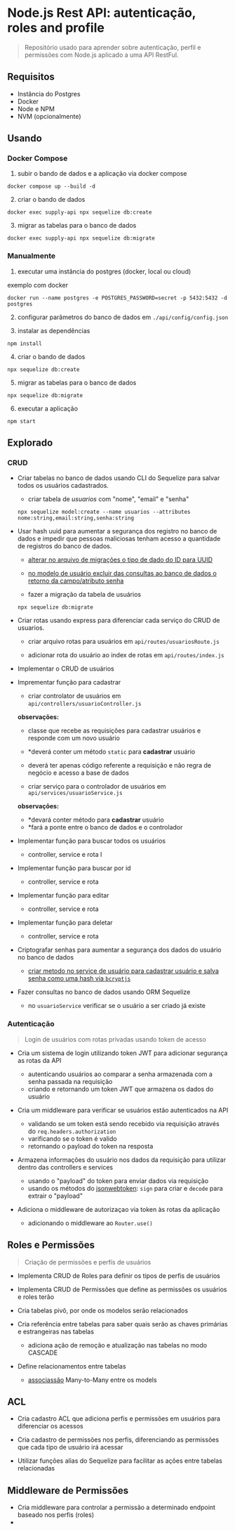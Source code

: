 # Node.js Rest API: autenticação, roles and profile

> Repositório usado para aprender sobre autenticação, perfil e permissões com  Node.js aplicado a uma API RestFul.

## Requisitos
- Instância do Postgres
- Docker
- Node e NPM
- NVM (opcionalmente)

## Usando

### Docker Compose

1. subir o bando de dados e a aplicação via docker compose 
```shell
docker compose up --build -d
```

2. criar o bando de dados
```shell
docker exec supply-api npx sequelize db:create
```

3. migrar as tabelas para o banco de dados
```shell
docker exec supply-api npx sequelize db:migrate
```

### Manualmente

1. executar uma instância do postgres (docker, local ou cloud)

exemplo com docker
```shell
docker run --name postgres -e POSTGRES_PASSWORD=secret -p 5432:5432 -d postgres
```

2. configurar parâmetros do banco de dados em `./api/config/config.json`

3. instalar as dependências
```shell
npm install
```

4. criar o bando de dados
```shell
npx sequelize db:create
```

5. migrar as tabelas para o banco de dados
```shell
npx sequelize db:migrate
```

6. executar a aplicação
```shell
npm start
```


## Explorado

### CRUD

- Criar tabelas no banco de dados usando CLI do Sequelize para salvar todos os usuários cadastrados.

  - criar tabela de _usuarios_ com "nome", "email" e "senha"

  ```shell
  npx sequelize model:create --name usuarios --attributes nome:string,email:string,senha:string
  ```

- Usar hash uuid para aumentar a segurança dos registro no banco de dados e impedir que pessoas maliciosas tenham acesso a quantidade de registros do banco de dados.

  - [alterar no arquivo de migrações o tipo de dado do ID para UUID](docs/id-uuid.md)

  - [no modelo de usuário excluir das consultas ao banco de dados o retorno da campo/atributo senha](docs/sequelize-scopes.md)

  - fazer a migração da tabela de usuários

  ```shell
  npx sequelize db:migrate
  ```

- Criar rotas usando express para diferenciar cada serviço do CRUD de usuarios.

  - criar arquivo rotas para usuários em `api/routes/usuariosRoute.js`

  - adicionar rota do usuário ao index de rotas em `api/routes/index.js`

- Implementar o CRUD de usuários

- Imprementar função para cadastrar

  - criar controlator de usuários em `api/controllers/usuarioController.js`

  **observações:**

  - classe que recebe as requisições para cadastrar usuários e responde com um novo usuário
  - \*deverá conter um método `static` para **cadastrar** usuário
  - deverá ter apenas código referente a requisição e não regra de negócio e acesso a base de dados

  - criar serviço para o controlador de usuários em `api/services/usuarioService.js`

  **observações:**

  - \*devará conter método para **cadastrar** usuário
  - \*fará a ponte entre o banco de dados e o controlador

- Implementar função para buscar todos os usuários
  - controller, service e rota
  I
- Implementar função para buscar por id
  - controller, service e rota

- Implementar função para editar
  - controller, service e rota

- Implementar função para deletar
  - controller, service e rota

- Criptografar senhas para aumentar a segurança dos dados do usuário no banco de dados

  - [criar metodo no service de usuário para cadastrar usuário e salva senha como uma hash via `bcryptjs`](docs/crypt-bcrypt-bcryptjs.md)

- Fazer consultas no banco de dados usando ORM Sequelize

  - no `usuarioService` verificar se o usuário a ser criado já existe


### Autenticação

> Login de usuários com rotas privadas usando token de acesso

- Cria um sistema de login utilizando token JWT para adicionar segurança as rotas da API
  - autenticando usuários ao comparar a senha armazenada com a senha passada na requisição
  - criando e retornando um token JWT que armazena os dados do usuário

- Cria um middleware para verificar se usuários estão autenticados na API
  - validando se um token está sendo recebido via requisição através do `req.headers.authorization`
  - varificando se o token é valido
  - retornando o payload do token na resposta

- Armazena informações do usuário nos dados da requisição para utilizar dentro das controllers e services
  - usando o "payload" do token para enviar dados via requisição
  - usando os métodos do [jsonwebtoken](): `sign` para criar e `decode` para extrair o "payload"

- Adiciona o middleware de autorizaçao via token às rotas da aplicação
  - adicionando o middleware ao `Router.use()`


## Roles e Permissões
> Criação de permissões e perfís de usuários

  - Implementa CRUD de Roles para definir os tipos de perfis de usuários
  
  - Implementa CRUD de Permissões que define as permissões os usuários e roles terão
  
  - Cria tabelas pivô, por onde os modelos serão relacionados
  
  - Cria referência entre tabelas para saber quais serão as chaves primárias e estrangeiras nas tabelas
    - adiciona ação de remoção e atualização nas tabelas no modo CASCADE
  
  - Define relacionamentos entre tabelas
    - [associassão](https://sequelize.org/docs/v6/core-concepts/assocs/) Many-to-Many entre os models


## ACL
  - Cria cadastro ACL que adiciona perfis e permissões em usuários para diferenciar os acessos

  - Cria cadastro de permissões nos perfis, diferenciando as permissões que cada tipo de usuário irá acessar

  - Utilizar funções alias do Sequelize para facilitar as ações entre tabelas relacionadas


## Middleware de Permissões

- Cria middleware para controlar a permissão a determinado endpoint baseado nos perfis (roles)
- 

  
<!-- > [!NOTE]
> Useful information that users should know, even when skimming content.

> [!TIP]
> Helpful advice for doing things better or more easily.

> [!IMPORTANT]
> Key information users need to know to achieve their goal.

> [!WARNING]
> Urgent info that needs immediate user attention to avoid problems.

> [!CAUTION]
> Advises about risks or negative outcomes of certain actions. -->
